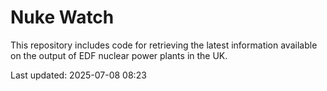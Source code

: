 # Nuke Watch

This repository includes code for retrieving the latest information available on the output of EDF nuclear power plants in the UK.

Last updated: 2025-07-08 08:23